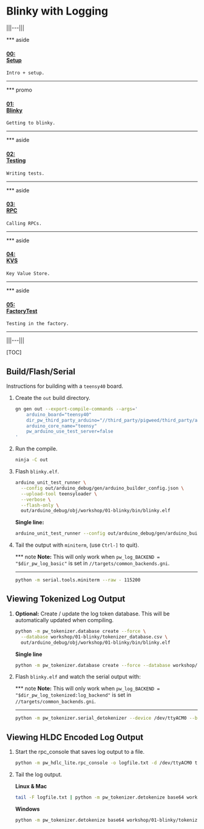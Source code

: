 # Blinky with Logging

|||---|||

*** aside
#### [00: <br/> Setup](/workshop/README.md)

`Intro + setup.`
***

*** promo
#### [01: <br/> Blinky](/workshop/01-blinky/README.md)

`Getting to blinky.`
***

*** aside
#### [02: <br/> Testing](/workshop/02-string-functions/README.md)

`Writing tests.`
***

*** aside
#### [03: <br/> RPC](/workshop/03-rpc/README.md)

`Calling RPCs.`
***

*** aside
#### [04: <br/> KVS](/workshop/04-kvs/README.md)

`Key Value Store.`
***

*** aside
#### [05: <br/> FactoryTest](/workshop/05-factory-test/README.md)

`Testing in the factory.`
***

|||---|||

[TOC]

## Build/Flash/Serial

Instructions for building with a `teensy40` board.

1. Create the `out` build directory.

   ```sh
   gn gen out --export-compile-commands --args='
       arduino_board="teensy40"
       dir_pw_third_party_arduino="//third_party/pigweed/third_party/arduino"
       arduino_core_name="teensy"
       pw_arduino_use_test_server=false
   '
   ```

1. Run the compile.

   ```sh
   ninja -C out
   ```

1. Flash `blinky.elf`.

   ```sh
   arduino_unit_test_runner \
     --config out/arduino_debug/gen/arduino_builder_config.json \
     --upload-tool teensyloader \
     --verbose \
     --flash-only \
     out/arduino_debug/obj/workshop/01-blinky/bin/blinky.elf
   ```

   **Single line:**

   ```sh
   arduino_unit_test_runner --config out/arduino_debug/gen/arduino_builder_config.json --upload-tool teensyloader --verbose --flash-only out/arduino_debug/obj/workshop/01-blinky/bin/blinky.elf
   ```

1. Tail the output with `miniterm`, (use `Ctrl-]` to quit).

   *** note
   **Note:** This will only work when `pw_log_BACKEND = "$dir_pw_log_basic"`
   is set in `//targets/common_backends.gni`.
   ***

   ```sh
   python -m serial.tools.miniterm --raw - 115200
   ```

## Viewing Tokenized Log Output

1. **Optional:** Create / update the log token database. This will be automatically updated when compiling.

   ```sh
   python -m pw_tokenizer.database create --force \
     --database workshop/01-blinky/tokenizer_database.csv \
     out/arduino_debug/obj/workshop/01-blinky/bin/blinky.elf
   ```

   **Single line**

   ```sh
   python -m pw_tokenizer.database create --force --database workshop/01-blinky/tokenizer_database.csv out/arduino_debug/obj/workshop/01-blinky/bin/blinky.elf
   ```


1. Flash `blinky.elf` and watch the serial output with:

   *** note
   **Note:** This will only work when `pw_log_BACKEND = "$dir_pw_log_tokenized:log_backend"`
   is set in `//targets/common_backends.gni`.
   ***


   ```sh
   python -m pw_tokenizer.serial_detokenizer --device /dev/ttyACM0 --baudrate 115200 workshop/01-blinky/tokenizer_database.csv
   ```

## Viewing HLDC Encoded Log Output

1. Start the rpc_console that saves log output to a file.

   ```sh
   python -m pw_hdlc_lite.rpc_console -o logfile.txt -d /dev/ttyACM0 third_party/pigweed/pw_rpc/pw_rpc_protos/echo.proto
   ```

1. Tail the log output.

   **Linux & Mac**

   ```sh
   tail -F logfile.txt | python -m pw_tokenizer.detokenize base64 workshop/01-blinky/tokenizer_database.csv
   ```

   **Windows**

   ```sh
   python -m pw_tokenizer.detokenize base64 workshop/01-blinky/tokenizer_database.csv -i logfile.txt
   ```
